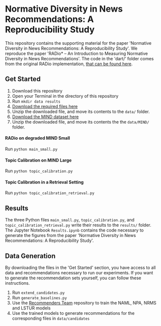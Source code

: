 # Normative Diversity in News Recommendations: A Reproducibility Study

This repository contains the supporting material for the paper 'Normative Diversity in News Recommendations: A Reproducibility Study'. We reproduce the paper 'RADio* – An Introduction to Measuring Normative Diversity in News Recommendations'. The code in the 'dart/' folder comes from the original RADio implementation, [that can be found here](https://github.com/svrijenhoek/RADio). 

## Get Started

1. Download this repository
2. Open your Terminal in the directory of this repository
3. Run ```mkdir data results```
4. [Download the required files here](https://www.dropbox.com/scl/fi/ywvdjb6g6fq9igdjz34cc/data.zip?rlkey=o1n90ipkkdrhslryjxf8xt401&st=8ipbz0lh&dl=0)
5. Unzip the downloaded file, and move its contents to the ```data/``` folder.
6. [Download the MIND dataset here](https://msnews.github.io/)
7. Unzip the downloaded file, and move its contents the the ```data/MIND/``` folder.

#### RADio on degraded MIND Small

Run ```python main_small.py```

#### Topic Calibration on MIND Large

Run ```python topic_calibration.py```

#### Topic Calibration in a Retrieval Setting

Run ```python topic_calibration_retrieval.py```

## Results

The three Python files ```main_small.py```, ```topic_calibration.py```, and ```topic_calibration_retrieval.py``` write their results to the ```results/``` folder. The Jupyter Notebook ```Results.ipynb``` contains the code necessary to generate the figures from the paper 'Normative Diversity in News Recommendations: A Reproducibility Study'.

## Data Generation

By downloading the files in the 'Get Started' section, you have access to all data and recommendations necessary to run our experiments. If you want to generate the recommendation sets yourself, you can follow these instructions.

1. Run ```extend_candidates.py```
2. Run ```generate_baselines.py```
3. Use the [Recommenders Team](https://github.com/recommenders-team/recommenders) repository to train the NAML, NPA, NRMS and LSTUR models
4. Use the trained models to generate recommendations for the corresponding files in ```data/candidates```